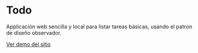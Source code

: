 # Todo
Applicación web sencilla y local para listar tareas básicas, usando el patron de diseño observador.

[Ver demo del sitio](https://osvaldozakowicz.github.io/todolist-observer/)
